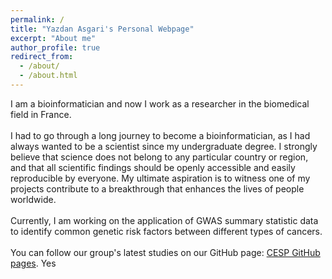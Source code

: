 ```yaml
---
permalink: /
title: "Yazdan Asgari's Personal Webpage"
excerpt: "About me"
author_profile: true
redirect_from:
  - /about/
  - /about.html
---
```


I am a bioinformatician and now I work as a researcher in the biomedical field in France.
<br><br>
I had to go through a long journey to become a bioinformatician, as I had always wanted to be a scientist since my undergraduate degree. I strongly believe that science does not belong to any particular country or region, and that all scientific findings should be openly accessible and easily reproducible by everyone. My ultimate aspiration is to witness one of my projects contribute to a breakthrough that enhances the lives of people worldwide.
<br><br>
Currently, I am working on the application of GWAS summary statistic data to identify common genetic risk factors between different types of cancers.
<br><br>
You can follow our group's latest studies on our GitHub page: [CESP GitHub pages](https://github.com/CESP-ExpHer).
Yes
